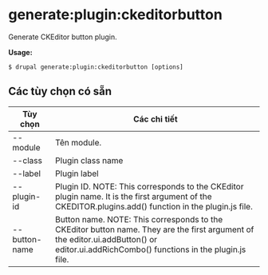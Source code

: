 # generate:plugin:ckeditorbutton
Generate CKEditor button plugin.

**Usage:**
```
$ drupal generate:plugin:ckeditorbutton [options] 
```

## Các tùy chọn có sẵn
Tùy chọn | Các chi tiết
-------|-------------
--module | Tên module.
--class | Plugin class name
--label | Plugin label
--plugin-id | Plugin ID. NOTE: This corresponds to the CKEditor plugin name. It is the first argument of the CKEDITOR.plugins.add() function in the plugin.js file.
--button-name | Button name. NOTE: This corresponds to the CKEditor button name. They are the first argument of the editor.ui.addButton() or editor.ui.addRichCombo() functions in the plugin.js file.
